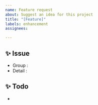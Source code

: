 ```yaml
---
name: Feature request
about: Suggest an idea for this project
title: "[Feature]"
labels: enhancement
assignees: 

---
```


## ✨ Issue

* Group :
* Detail : 

## ✨ Todo
* 
